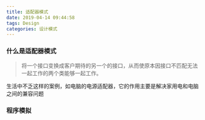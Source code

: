 ```yaml
---
title: 适配器模式
date: 2019-04-14 09:44:58
tags: Design
categories: 设计模式
---
```


### 什么是适配器模式
> 将一个接口变换成客户期待的另一个的接口，从而使原本因接口不匹配无法一起工作的两个类能够一起工作。

生活中不乏这样的案例，如电脑的电源适配器，它的作用主要是解决家用电和电脑之间的兼容问题

### 程序模拟
